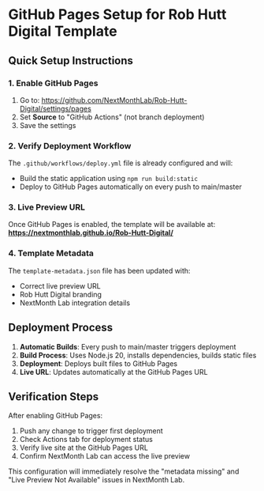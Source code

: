 # GitHub Pages Setup for Rob Hutt Digital Template

## Quick Setup Instructions

### 1. Enable GitHub Pages
1. Go to: https://github.com/NextMonthLab/Rob-Hutt-Digital/settings/pages
2. Set **Source** to "GitHub Actions" (not branch deployment)
3. Save the settings

### 2. Verify Deployment Workflow
The `.github/workflows/deploy.yml` file is already configured and will:
- Build the static application using `npm run build:static`
- Deploy to GitHub Pages automatically on every push to main/master

### 3. Live Preview URL
Once GitHub Pages is enabled, the template will be available at:
**https://nextmonthlab.github.io/Rob-Hutt-Digital/**

### 4. Template Metadata
The `template-metadata.json` file has been updated with:
- Correct live preview URL
- Rob Hutt Digital branding
- NextMonth Lab integration details

## Deployment Process

1. **Automatic Builds**: Every push to main/master triggers deployment
2. **Build Process**: Uses Node.js 20, installs dependencies, builds static files
3. **Deployment**: Deploys built files to GitHub Pages
4. **Live URL**: Updates automatically at the GitHub Pages URL

## Verification Steps

After enabling GitHub Pages:
1. Push any change to trigger first deployment
2. Check Actions tab for deployment status
3. Verify live site at the GitHub Pages URL
4. Confirm NextMonth Lab can access the live preview

This configuration will immediately resolve the "metadata missing" and "Live Preview Not Available" issues in NextMonth Lab.